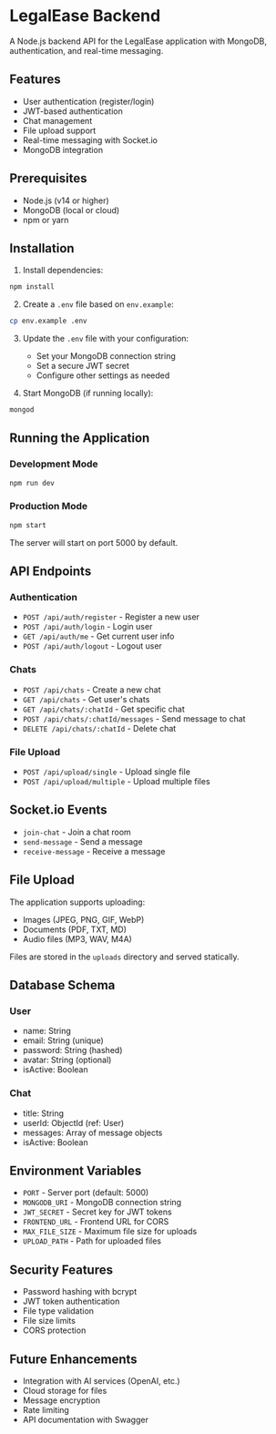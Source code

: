# LegalEase Backend

A Node.js backend API for the LegalEase application with MongoDB, authentication, and real-time messaging.

## Features

- User authentication (register/login)
- JWT-based authentication
- Chat management
- File upload support
- Real-time messaging with Socket.io
- MongoDB integration

## Prerequisites

- Node.js (v14 or higher)
- MongoDB (local or cloud)
- npm or yarn

## Installation

1. Install dependencies:
```bash
npm install
```

2. Create a `.env` file based on `env.example`:
```bash
cp env.example .env
```

3. Update the `.env` file with your configuration:
   - Set your MongoDB connection string
   - Set a secure JWT secret
   - Configure other settings as needed

4. Start MongoDB (if running locally):
```bash
mongod
```

## Running the Application

### Development Mode
```bash
npm run dev
```

### Production Mode
```bash
npm start
```

The server will start on port 5000 by default.

## API Endpoints

### Authentication
- `POST /api/auth/register` - Register a new user
- `POST /api/auth/login` - Login user
- `GET /api/auth/me` - Get current user info
- `POST /api/auth/logout` - Logout user

### Chats
- `POST /api/chats` - Create a new chat
- `GET /api/chats` - Get user's chats
- `GET /api/chats/:chatId` - Get specific chat
- `POST /api/chats/:chatId/messages` - Send message to chat
- `DELETE /api/chats/:chatId` - Delete chat

### File Upload
- `POST /api/upload/single` - Upload single file
- `POST /api/upload/multiple` - Upload multiple files

## Socket.io Events

- `join-chat` - Join a chat room
- `send-message` - Send a message
- `receive-message` - Receive a message

## File Upload

The application supports uploading:
- Images (JPEG, PNG, GIF, WebP)
- Documents (PDF, TXT, MD)
- Audio files (MP3, WAV, M4A)

Files are stored in the `uploads` directory and served statically.

## Database Schema

### User
- name: String
- email: String (unique)
- password: String (hashed)
- avatar: String (optional)
- isActive: Boolean

### Chat
- title: String
- userId: ObjectId (ref: User)
- messages: Array of message objects
- isActive: Boolean

## Environment Variables

- `PORT` - Server port (default: 5000)
- `MONGODB_URI` - MongoDB connection string
- `JWT_SECRET` - Secret key for JWT tokens
- `FRONTEND_URL` - Frontend URL for CORS
- `MAX_FILE_SIZE` - Maximum file size for uploads
- `UPLOAD_PATH` - Path for uploaded files

## Security Features

- Password hashing with bcrypt
- JWT token authentication
- File type validation
- File size limits
- CORS protection

## Future Enhancements

- Integration with AI services (OpenAI, etc.)
- Cloud storage for files
- Message encryption
- Rate limiting
- API documentation with Swagger
